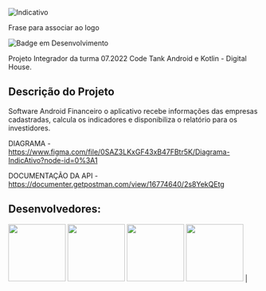 
![Indicativo](https://user-images.githubusercontent.com/93719802/195474378-0bc6ea31-6956-4318-8ade-27a0c0f322d8.png)

Frase para associar ao logo

![Badge em Desenvolvimento](http://img.shields.io/static/v1?label=STATUS&message=EM%20DESENVOLVIMENTO&color=GREEN&style=for-the-badge)

Projeto Integrador da turma 07.2022 Code Tank Android e Kotlin - Digital House. 

## Descrição do Projeto
Software Android Financeiro o aplicativo recebe informações das empresas cadastradas, calcula os indicadores e disponibiliza o relatório para os investidores.

DIAGRAMA - https://www.figma.com/file/0SAZ3LKxGF43xB47FBtr5K/Diagrama-IndicAtivo?node-id=0%3A1

DOCUMENTAÇÃO DA API - https://documenter.getpostman.com/view/16774640/2s8YekQEtg

## Desenvolvedores:

 [<img src="https://avatars.githubusercontent.com/u/93719802?v=4" width=115>](https://github.com/deborapaiva)  [<img src="https://avatars.githubusercontent.com/u/108030855?v=4" width=115>](https://github.com/riziaraquelbra)  [<img src="https://avatars.githubusercontent.com/u/84872496?v=4" width=115>](https://github.com/ThiagoCamelo1999)  [<img src="https://avatars.githubusercontent.com/u/97401294?v=4" width=115>](https://github.com/Devmendesc) |
